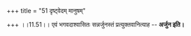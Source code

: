 +++
title = "51 दृष्ट्वेदम् मानुषम्"

+++
।।11.51।। एवं भगवदाश्वासितः सन्नर्जुनस्तं प्रत्युक्तवानित्याह -- **अर्जुन
इति।**

